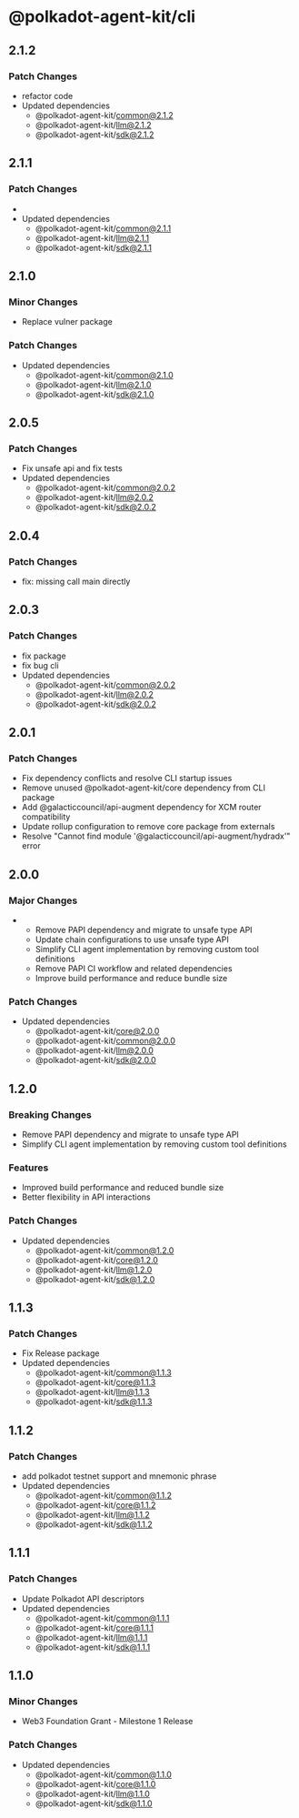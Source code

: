 # @polkadot-agent-kit/cli

## 2.1.2

### Patch Changes

- refactor code
- Updated dependencies
  - @polkadot-agent-kit/common@2.1.2
  - @polkadot-agent-kit/llm@2.1.2
  - @polkadot-agent-kit/sdk@2.1.2

## 2.1.1

### Patch Changes

-
- Updated dependencies
  - @polkadot-agent-kit/common@2.1.1
  - @polkadot-agent-kit/llm@2.1.1
  - @polkadot-agent-kit/sdk@2.1.1

## 2.1.0

### Minor Changes

- Replace vulner package

### Patch Changes

- Updated dependencies
  - @polkadot-agent-kit/common@2.1.0
  - @polkadot-agent-kit/llm@2.1.0
  - @polkadot-agent-kit/sdk@2.1.0

## 2.0.5

### Patch Changes

- Fix unsafe api and fix tests
- Updated dependencies
  - @polkadot-agent-kit/common@2.0.2
  - @polkadot-agent-kit/llm@2.0.2
  - @polkadot-agent-kit/sdk@2.0.2

## 2.0.4

### Patch Changes

- fix: missing call main directly

## 2.0.3

### Patch Changes

- fix package
- fix bug cli
- Updated dependencies
  - @polkadot-agent-kit/common@2.0.2
  - @polkadot-agent-kit/llm@2.0.2
  - @polkadot-agent-kit/sdk@2.0.2

## 2.0.1

### Patch Changes

- Fix dependency conflicts and resolve CLI startup issues
- Remove unused @polkadot-agent-kit/core dependency from CLI package
- Add @galacticcouncil/api-augment dependency for XCM router compatibility
- Update rollup configuration to remove core package from externals
- Resolve "Cannot find module '@galacticcouncil/api-augment/hydradx'" error

## 2.0.0

### Major Changes

- - Remove PAPI dependency and migrate to unsafe type API
  - Update chain configurations to use unsafe type API
  - Simplify CLI agent implementation by removing custom tool definitions
  - Remove PAPI CI workflow and related dependencies
  - Improve build performance and reduce bundle size

### Patch Changes

- Updated dependencies
  - @polkadot-agent-kit/core@2.0.0
  - @polkadot-agent-kit/common@2.0.0
  - @polkadot-agent-kit/llm@2.0.0
  - @polkadot-agent-kit/sdk@2.0.0

## 1.2.0

### Breaking Changes

- Remove PAPI dependency and migrate to unsafe type API
- Simplify CLI agent implementation by removing custom tool definitions

### Features

- Improved build performance and reduced bundle size
- Better flexibility in API interactions

### Patch Changes

- Updated dependencies
  - @polkadot-agent-kit/common@1.2.0
  - @polkadot-agent-kit/core@1.2.0
  - @polkadot-agent-kit/llm@1.2.0
  - @polkadot-agent-kit/sdk@1.2.0

## 1.1.3

### Patch Changes

- Fix Release package
- Updated dependencies
  - @polkadot-agent-kit/common@1.1.3
  - @polkadot-agent-kit/core@1.1.3
  - @polkadot-agent-kit/llm@1.1.3
  - @polkadot-agent-kit/sdk@1.1.3

## 1.1.2

### Patch Changes

- add polkadot testnet support and mnemonic phrase
- Updated dependencies
  - @polkadot-agent-kit/common@1.1.2
  - @polkadot-agent-kit/core@1.1.2
  - @polkadot-agent-kit/llm@1.1.2
  - @polkadot-agent-kit/sdk@1.1.2

## 1.1.1

### Patch Changes

- Update Polkadot API descriptors
- Updated dependencies
  - @polkadot-agent-kit/common@1.1.1
  - @polkadot-agent-kit/core@1.1.1
  - @polkadot-agent-kit/llm@1.1.1
  - @polkadot-agent-kit/sdk@1.1.1

## 1.1.0

### Minor Changes

- Web3 Foundation Grant - Milestone 1 Release

### Patch Changes

- Updated dependencies
  - @polkadot-agent-kit/common@1.1.0
  - @polkadot-agent-kit/core@1.1.0
  - @polkadot-agent-kit/llm@1.1.0
  - @polkadot-agent-kit/sdk@1.1.0
